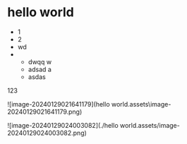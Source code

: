 # hello world

+ 1
+ 2
+ wd 
+ - dwqq w
  - adsad a
  - asdas

123

![image-20240129021641179](hello world.assets\image-20240129021641179.png)

![image-20240129024003082](./hello world.assets/image-20240129024003082.png)
